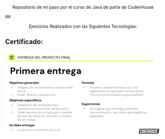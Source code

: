 <p align="center">
  Repositorio de mi paso por el curso de Java de parte de CoderHouse
</p>
##

<p align="center">
  Ejercicios Realizados con las Siguientes Tecnologias:
</p>

## Certificado:
![PreEntrega](/images/PrimeraPreEntrega.jpg)

